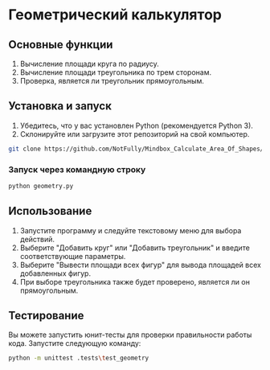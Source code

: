 # Геометрический калькулятор

## Основные функции

1. Вычисление площади круга по радиусу.
2. Вычисление площади треугольника по трем сторонам.
3. Проверка, является ли треугольник прямоугольным.

## Установка и запуск

1. Убедитесь, что у вас установлен Python (рекомендуется Python 3).
2. Склонируйте или загрузите этот репозиторий на свой компьютер.

```bash
git clone https://github.com/NotFully/Mindbox_Calculate_Area_Of_Shapes/
```

### Запуск через командную строку

```bash
python geometry.py
```

## Использование
1. Запустите программу и следуйте текстовому меню для выбора действий.
2. Выберите "Добавить круг" или "Добавить треугольник" и введите соответствующие параметры.
3. Выберите "Вывести площади всех фигур" для вывода площадей всех добавленных фигур.
4. При выборе треугольника также будет проверено, является ли он прямоугольным.

## Тестирование
Вы можете запустить юнит-тесты для проверки правильности работы кода. Запустите следующую команду:
```bash
python -m unittest .tests\test_geometry
```
